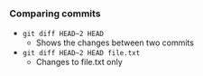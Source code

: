 ### Comparing commits
- ```git diff HEAD~2 HEAD```
	- Shows the changes between two commits 
- ```git diff HEAD~2 HEAD file.txt``` 
	- Changes to file.txt only